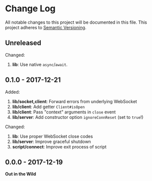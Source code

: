 # Change Log

All notable changes to this project will be documented in this file.
This project adheres to [Semantic Versioning](http://semver.org/).

## Unreleased

Changed:

1. **lib**: Use native `async`/`await`.

## 0.1.0 - 2017-12-21

Added:

1. **lib/socket,client**: Forward errors from underlying WebSocket
1. **lib/client**: Add getter `Client#isOpen`
1. **lib/client**: Pass "context" arguments in `close` event
1. **lib/server**: Add constructor option `ignoreConnReset` (set to `true`!)

Changed:

1. **lib**: Use proper WebSocket close codes
1. **lib/server**: Improve graceful shutdown
1. **script/connect**: Improve exit process of script

## 0.0.0 - 2017-12-19

**Out in the Wild**
